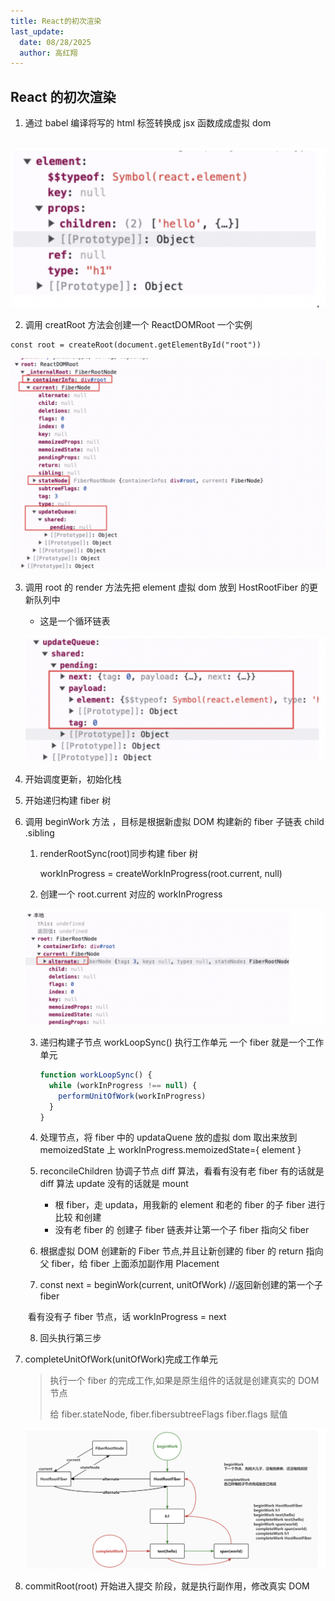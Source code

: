 ```yaml
---
title: React的初次渲染
last_update:
  date: 08/28/2025
  author: 高红翔
---
```


## React 的初次渲染

1. 通过 babel 编译将写的 html 标签转换成 jsx 函数成成虚拟 dom

​ ![](https://raw.githubusercontent.com/ghx9908/image-hosting/master/img20240828141604.png?token=AU2NEGBPTRPKZWQAWSMSER3GZ3AOI)

2. 调用 creatRoot 方法会创建一个 ReactDOMRoot 一个实例

```JS
const root = createRoot(document.getElementById("root"))
```

![](https://raw.githubusercontent.com/ghx9908/image-hosting/master/img20240828141640.png?token=AU2NEGBXZQYAHECYZ2ICM4DGZ3AQS)

3. 调用 root 的 render 方法先把 element 虚拟 dom 放到 HostRootFiber 的更新队列中

   - 这是一个循环链表

   ![](https://raw.githubusercontent.com/ghx9908/image-hosting/master/img20240828141715.png?token=AU2NEGDIJXIP754DS262GGTGZ3ASW)

4. 开始调度更新，初始化栈

5. 开始递归构建 fiber 树

6. 调用 beginWork 方法 ，目标是根据新虚拟 DOM 构建新的 fiber 子链表 child .sibling

   1. renderRootSync(root)同步构建 fiber 树

      workInProgress = createWorkInProgress(root.current, null)

   2. 创建一个 root.current 对应的 workInProgress

   ![](https://raw.githubusercontent.com/ghx9908/image-hosting/master/img20240828141930.png?token=AU2NEGBWOQRXOMZ6BS3VHD3GZ3A3G)

   3. 递归构建子节点 workLoopSync() 执行工作单元 一个 fiber 就是一个工作单元
      ```js
      function workLoopSync() {
        while (workInProgress !== null) {
          performUnitOfWork(workInProgress)
        }
      }
      ```
   4. 处理节点，将 fiber 中的 updataQuene 放的虚拟 dom 取出来放到 memoizedState 上
      workInProgress.memoizedState={ element }

   5. reconcileChildren 协调子节点 diff 算法，看看有没有老 fiber 有的话就是 diff 算法 update 没有的话就是 mount

      - 根 fiber，走 updata，用我新的 element 和老的 fiber 的子 fiber 进行比较 和创建
      - 没有老 fiber 的 创建子 fiber 链表并让第一个子 fiber 指向父 fiber

   6. 根据虚拟 DOM 创建新的 Fiber 节点,并且让新创建的 fiber 的 return 指向父 fiber，给 fiber 上面添加副作用 Placement

   7. const next = beginWork(current, unitOfWork) //返回新创建的第一个子 fiber

   ​ 看有没有子 fiber 节点，话 workInProgress = next

   8. 回头执行第三步

7. completeUnitOfWork(unitOfWork)完成工作单元

   > 执行一个 fiber 的完成工作,如果是原生组件的话就是创建真实的 DOM 节点
   >
   > 给 fiber.stateNode, fiber.fibersubtreeFlags fiber.flags 赋值

   ![](https://raw.githubusercontent.com/ghx9908/image-hosting/master/img20240828141900.png?token=AU2NEGG3X2COZLV43K7XAGTGZ3AZM)

8. commitRoot(root) 开始进入提交 阶段，就是执行副作用，修改真实 DOM
